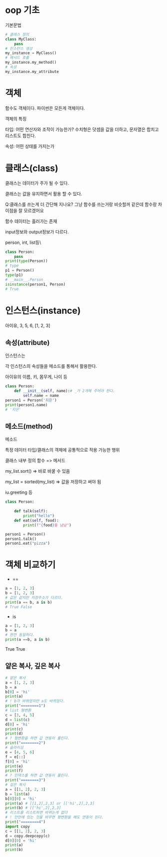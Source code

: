# oop 기초

기본문법

```python
# 클래스 정의
class MyClass:
    pass
# 인스턴스 생성
my_instance = MyClass()
# 메서드 호출
my_instance.my_method()
# 속성
my_instance.my_attribute
```



# 객체

함수도 객체이다. 파이썬은 모든게 객체이다. 

객체의 특징

타입: 어떤 연산자와 조작이 가능한가? 수치형은 덧셈을 값을 더하고, 문자열은 합치고 리스트도 합친다. 

속성: 어떤 상태를 가지는가

# 클래스(class)

클래스는 데이터가 주가 될 수 있다. 

클래스는 값을 유지하면서 활용 할 수 있다. 

Q:클래스를 쓰는게 더 간단해 지나요? 그냥 함수를 쓰는거랑 비슷할꺼 같은데 함수랑 차이점을 잘 모르겠어요

함수 데이터는 흘러가는 존재

input정보와 output정보가 다르다.

person, int, list등\

```python
class Person:
	pass
print(type(Person))
# type
p1 = Person()
type(p1)
# __main__.Person
isinstance(person1, Person)
# True
```



# 인스턴스(instance)

아이유, 3, 5, 6, [1, 2, 3]

## 속성(attribute)

인스턴스는 

각 인스턴스의 속성들을 메소드를 통해서 활용한다. 

아이유의 이름, 키, 몸무게, 나이 등

```python
class Person:
    def __init__(self, name):# _가 2개해 주어야 한다. 
        self.name = name
person1 = Person('지은')
print(person1.name)
# '지은'
```



## 메소드(method)

메소드

특정 데이터 타입/클래스의 객체에 공통적으로 적용 가능한 행위

클래스 내부 정의 함수 => 메서드

my_list.sort() => 바로 바꿀 수 있음

my_list = sorted(my_list) => 값을 저장하고 써야 됨

iu.greeting 등

```python
class Person:
    
    def talk(self):
        print("hello")
    def eat(self, food):
        print(f"{food}를 냠냠")

person1 = Person()
person1.talk()
person1.eat("pizza")
```



# 객체 비교하기

- ==

```python
a = [1, 2, 3]
b = [1, 2, 3]
# 값은 같지만 저장주소가 다르다. 
print(a == b, a is b)
# True False
```

- is

```python
a = [1, 2, 3]
b = a
# 완전 동일하다. 
print(a ==b, a is b)
```

True True 

## 얕은 복사, 깊은 복사

```python
# 얕은 복사
a = [1, 2, 3]
b = a 
b[0] = 'hi'
print(a)
# ! b가 바뀌었지만 a도 바뀌었다. 
print("========1")
# list 형변환
c = [3, 4, 5]
d = list(c)
d[0] = 'hi'
print(c)
print(d)
# ? 형변환을 하면 값 연동이 풀린다. 
print("========2")
# 슬라이싱 
e = [4, 5, 6]
f = e[::]
f[0] = 'hi'
print(e)
print(f)
# ? 인덱스를 하면 값 연동이 풀린다. 
print("========3")
# 깊은 복사
a = [[1, 2], 2, 3]
b = list(a)
b[0][0] = 'hi'
print(a) # [[1,2],2,3] or [['hi',2],2,3]
print(b) # [['hi',2],2,3]
# 리스트를 리스트하면 바뀌는게 없다
# ! 안안에 있는 것을 바꾸면 형변환을 해도 연동이 된다. 
print("========4")
import copy
c = [[1, 2], 2, 3]
d = copy.deepcopy(c)
d[0][0] = 'hi'
print(a)
print(b)
```















































